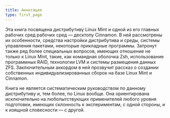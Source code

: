 ```yaml
---
title: Аннотация
type: first_page
---
```


Эта книга посвящена дистрибутиву Linux Mint и одной из его главных рабочих
сред рабочих сред — десктопу Cinnamon. В ней рассмотрены их особенности,
средства настройки дистрибутива и среды, системы управления пакетами,
некоторые прикладные программы. Затронут также ряд более специальных вопросов,
имеющих отношение не только к Linux Mint, такие, как командная оболочка Zsh,
использование программных RAID, технологии LVM и системы размещения данных
ZFS. Заключительным аккордом в ней прозвучит рассказ о создании собственных
индивидуализированных сборок на базе Linux Mint и Cinnamon.

Книга не является систематическим руководством по данному дистрибутиву и, тем
более, по Linux вообще. Она ориентирована исключительно на любопытствующих
применителей любого уровня подготовки, имеющих склонность к экспериментам, с
одной стороны, и к изящной словесности — с другой.

